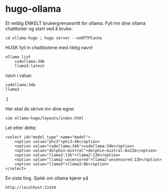 # hugo-ollama

Et veldig ENKELT brukergrensesnitt for ollama. Fyll inn dine ollama chattboter og start ved å bruke: 
    
    cd ollama-hugo ; hugo server --noHTTPCache

HUSK fyll in chattbotene med riktig navn! 

	ollama list 
 		codellama:34b
  		llama3:latest
  navn i value:
  
  	codellama:34b
	llama3

:)

Her skal du skrive inn dine egne:

    vim ollama-hugo/layouts/index.html

Let etter dette:

    <select id="model_type" name="model">
		<option value="phi3">phi3:4b</option>
		<option value="codellama:34b">codellama:34b</option>
		<option value="dolphin-mixtral">dolphin-mixtral:8x22b</option>
		<option value="llama2:13b">llama2:13b</option>
		<option value="llama2-uncensored">llama2-uncensored:13b</option>
		<option value="llama3">llama3:8b</option>
    </select>

En siste ting. Sjekk om ollama kjører på

    http://localhost:11434
